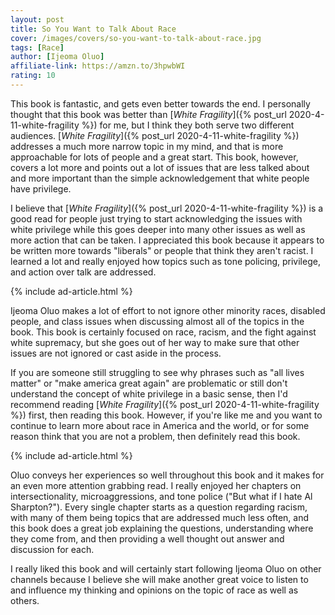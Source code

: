 ```yaml
---
layout: post
title: So You Want to Talk About Race
cover: /images/covers/so-you-want-to-talk-about-race.jpg
tags: [Race]
author: [Ijeoma Oluo]
affiliate-link: https://amzn.to/3hpwbWI
rating: 10
---
```


This book is fantastic, and gets even better towards the end. I personally thought that this book was better than [_White Fragility_]({% post_url 2020-4-11-white-fragility %}) for me, but I think they both serve two different audiences. [_White Fragility_]({% post_url 2020-4-11-white-fragility %}) addresses a much more narrow topic in my mind, and that is more approachable for lots of people and a great start. This book, however, covers a lot more and points out a lot of issues that are less talked about and more important than the simple acknowledgement that white people have privilege.

I believe that [_White Fragility_]({% post_url 2020-4-11-white-fragility %}) is a good read for people just trying to start acknowledging the issues with white privilege while this goes deeper into many other issues as well as more action that can be taken. I appreciated this book because it appears to be written more towards "liberals" or people that think they aren't racist. I learned a lot and really enjoyed how topics such as tone policing, privilege, and action over talk are addressed.

{% include ad-article.html %}

Ijeoma Oluo makes a lot of effort to not ignore other minority races, disabled people, and class issues when discussing almost all of the topics in the book. This book is certainly focused on race, racism, and the fight against white supremacy, but she goes out of her way to make sure that other issues are not ignored or cast aside in the process.

If you are someone still struggling to see why phrases such as "all lives matter" or "make america great again" are problematic or still don't understand the concept of white privilege in a basic sense, then I'd recommend reading [_White Fragility_]({% post_url 2020-4-11-white-fragility %}) first, then reading this book. However, if you're like me and you want to continue to learn more about race in America and the world, or for some reason think that you are not a problem, then definitely read this book.

{% include ad-article.html %}

Oluo conveys her experiences so well throughout this book and it makes for an even more attention grabbing read. I really enjoyed her chapters on intersectionality, microaggressions, and tone police ("But what if I hate Al Sharpton?"). Every single chapter starts as a question regarding racism, with many of them being topics that are addressed much less often, and this book does a great job explaining the questions, understanding where they come from, and then providing a well thought out answer and discussion for each.

I really liked this book and will certainly start following Ijeoma Oluo on other channels because I believe she will make another great voice to listen to and influence my thinking and opinions on the topic of race as well as others.

